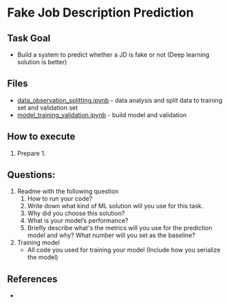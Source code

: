 # Fake Job Description Prediction

## Task Goal
* Build a system to predict whether a JD is fake or not (Deep learning solution is better)

## Files
* [data_observation_splitting.ipynb](data_observation_splitting.ipynb) - data analysis and split data to training set and validation set
* [model_training_validation.ipynb](model_training_validation.ipynb) - build model and validation

## How to execute
1. Prepare
    1.  

## Questions:

1. Readme with the following question
    1. How to run your code?
    2. Write down what kind of ML solution will you use for this task.
    3. Why did you choose this solution?
    4. What is your model’s performance?
    5. Briefly describe what's the metrics will you use for the prediction model and why? What number will you set as the baseline?
2. Training model
    - All code you used for training your model (Include how you serialize the model)

## References
* 

